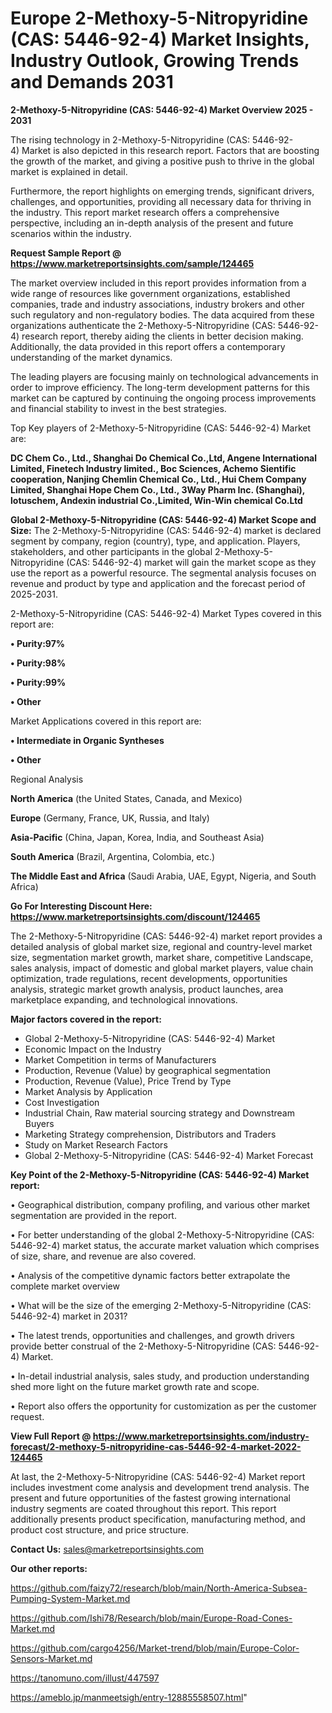 # Europe 2-Methoxy-5-Nitropyridine (CAS: 5446-92-4) Market Insights, Industry Outlook, Growing Trends and Demands 2031

<Strong> 2-Methoxy-5-Nitropyridine (CAS: 5446-92-4) Market Overview 2025 - 2031</strong>

The rising technology in 2-Methoxy-5-Nitropyridine (CAS: 5446-92-4) Market is also depicted in this research report. Factors that are boosting the growth of the market, and giving a positive push to thrive in the global market is explained in detail.

Furthermore, the report highlights on emerging trends, significant drivers, challenges, and opportunities, providing all necessary data for thriving in the industry. This report market research offers a comprehensive perspective, including an in-depth analysis of the present and future scenarios within the industry.

<strong>Request Sample Report @ <a href=https://www.marketreportsinsights.com/sample/124465>https://www.marketreportsinsights.com/sample/124465</a></strong>

The market overview included in this report provides information from a wide range of resources like government organizations, established companies, trade and industry associations, industry brokers and other such regulatory and non-regulatory bodies. The data acquired from these organizations authenticate the 2-Methoxy-5-Nitropyridine (CAS: 5446-92-4) research report, thereby aiding the clients in better decision making. Additionally, the data provided in this report offers a contemporary understanding of the market dynamics.

The leading players are focusing mainly on technological advancements in order to improve efficiency. The long-term development patterns for this market can be captured by continuing the ongoing process improvements and financial stability to invest in the best strategies.

Top Key players of 2-Methoxy-5-Nitropyridine (CAS: 5446-92-4) Market are:

<strong>DC Chem Co., Ltd., Shanghai Do Chemical Co.,Ltd, Angene International Limited, Finetech Industry limited., Boc Sciences, Achemo Sientific cooperation, Nanjing Chemlin Chemical Co., Ltd., Hui Chem Company Limited, Shanghai Hope Chem Co., Ltd., 3Way Pharm Inc. (Shanghai), lotuschem, Andexin industrial Co.,Limited, Win-Win chemical Co.Ltd</strong>

<strong><b>Global 2-Methoxy-5-Nitropyridine (CAS: 5446-92-4) Market Scope and Size:</b></strong>
The 2-Methoxy-5-Nitropyridine (CAS: 5446-92-4) market is declared segment by company, region (country), type, and application. Players, stakeholders, and other participants in the global 2-Methoxy-5-Nitropyridine (CAS: 5446-92-4) market will gain the market scope as they use the report as a powerful resource. The segmental analysis focuses on revenue and product by type and application and the forecast period of 2025-2031.

2-Methoxy-5-Nitropyridine (CAS: 5446-92-4) Market Types covered in this report are:

<strong>• Purity:97%

• Purity:98%

• Purity:99%

• Other</strong>

Market Applications covered in this report are:

<strong>• Intermediate in Organic Syntheses

• Other</strong> 

Regional Analysis

<strong>North America</strong> (the United States, Canada, and Mexico)

<strong>Europe</strong> (Germany, France, UK, Russia, and Italy)

<strong>Asia-Pacific</strong> (China, Japan, Korea, India, and Southeast Asia)

<strong>South America</strong> (Brazil, Argentina, Colombia, etc.)

<strong>The Middle East and Africa</strong> (Saudi Arabia, UAE, Egypt, Nigeria, and South Africa)

<strong>Go For Interesting Discount Here: <a href=https://www.marketreportsinsights.com/discount/124465>https://www.marketreportsinsights.com/discount/124465</a></strong>

The 2-Methoxy-5-Nitropyridine (CAS: 5446-92-4) market report provides a detailed analysis of global market size, regional and country-level market size, segmentation market growth, market share, competitive Landscape, sales analysis, impact of domestic and global market players, value chain optimization, trade regulations, recent developments, opportunities analysis, strategic market growth analysis, product launches, area marketplace expanding, and technological innovations.

<strong><b>Major factors covered in the report:</b></strong>
<ul>
  <li>Global 2-Methoxy-5-Nitropyridine (CAS: 5446-92-4) Market </li>
  <li>Economic Impact on the Industry</li>
  <li>Market Competition in terms of Manufacturers</li>
  <li>Production, Revenue (Value) by geographical segmentation</li>
  <li>Production, Revenue (Value), Price Trend by Type</li>
  <li>Market Analysis by Application</li>
  <li>Cost Investigation</li>
  <li>Industrial Chain, Raw material sourcing strategy and Downstream Buyers</li>
  <li>Marketing Strategy comprehension, Distributors and Traders</li>
  <li>Study on Market Research Factors</li>
  <li>Global 2-Methoxy-5-Nitropyridine (CAS: 5446-92-4) Market Forecast</li>
</ul>

<strong><b>Key Point of the 2-Methoxy-5-Nitropyridine (CAS: 5446-92-4) Market report:</b></strong>

• Geographical distribution, company profiling, and various other market segmentation are provided in the report.

• For better understanding of the global 2-Methoxy-5-Nitropyridine (CAS: 5446-92-4) market status, the accurate market valuation which comprises of size, share, and revenue are also covered.

• Analysis of the competitive dynamic factors better extrapolate the complete market overview

• What will be the size of the emerging 2-Methoxy-5-Nitropyridine (CAS: 5446-92-4) market in 2031?

• The latest trends, opportunities and challenges, and growth drivers provide better construal of the 2-Methoxy-5-Nitropyridine (CAS: 5446-92-4) Market.

• In-detail industrial analysis, sales study, and production understanding shed more light on the future market growth rate and scope.

• Report also offers the opportunity for customization as per the customer request.

<strong><b>View Full Report @ <a href=https://www.marketreportsinsights.com/industry-forecast/2-methoxy-5-nitropyridine-cas-5446-92-4-market-2022-124465>https://www.marketreportsinsights.com/industry-forecast/2-methoxy-5-nitropyridine-cas-5446-92-4-market-2022-124465</a></b></strong>


At last, the 2-Methoxy-5-Nitropyridine (CAS: 5446-92-4) Market report includes investment come analysis and development trend analysis. The present and future opportunities of the fastest growing international industry segments are coated throughout this report. This report additionally presents product specification, manufacturing method, and product cost structure, and price structure.

<strong>Contact Us:</strong>
sales@marketreportsinsights.com

<strong>Our other reports:</strong>

<a href=https://github.com/faizy72/research/blob/main/North-America-Subsea-Pumping-System-Market.md>https://github.com/faizy72/research/blob/main/North-America-Subsea-Pumping-System-Market.md</a>

<a href=https://github.com/Ishi78/Research/blob/main/Europe-Road-Cones-Market.md>https://github.com/Ishi78/Research/blob/main/Europe-Road-Cones-Market.md</a>

<a href=https://github.com/cargo4256/Market-trend/blob/main/Europe-Color-Sensors-Market.md>https://github.com/cargo4256/Market-trend/blob/main/Europe-Color-Sensors-Market.md</a>

<a href=https://tanomuno.com/illust/447597>https://tanomuno.com/illust/447597</a>

<a href=https://ameblo.jp/manmeetsigh/entry-12885558507.html>https://ameblo.jp/manmeetsigh/entry-12885558507.html</a>"
